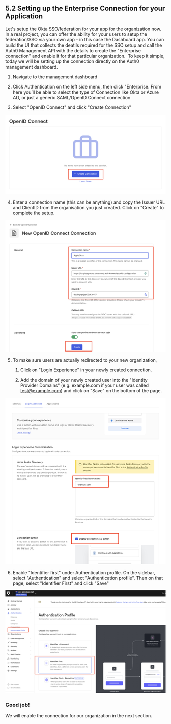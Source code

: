 ## 5.2 Setting up the Enterprise Connection for your Application

Let's setup the Okta SSO/federation for your app for the organization now.      
⁠
⁠In a real project, you can offer the ability for your users to setup the federation/SSO via your own app - in this case the Dashboard app. You can build the UI that collects the deatils required for the SSO setup and call the Auth0 Management API with the details to create the "Enterprise connection" and enable it for that particular organization.
⁠
⁠To keep it simple, today we will be setting up the connection directly on the Auth0 management dashboard.


1. Navigate to the management dashboard


2. Click Authentication on the left side menu, then click "Enterprise.
⁠From here you’ll be able to select the type of Connection like Okta or Azure AD, or just a generic SAML/OpenID Connect connection


3. Select "OpenID Connect" and click "Create Connection"


![](https://github.com/lerer/cic2-workshop/blob/main/images/005/cic-new-ent-conn.png?raw=true)



4. Enter a connection name (this can be anything) and copy the Issuer URL and ClientID from the organisation you just created. Click on "Create" to complete the setup.

![](https://github.com/lerer/cic2-workshop/blob/main/images/005/cic-new-conn-details.png?raw=true)




5. To make sure users are actually redirected to your new organization, 
   1. Click on "Login Experience" in your newly created connection.

   2. Add the domain of your newly created user into the "Identity Provider Domains" (e.g. example.com if your user was called test@example.com) and click on "Save" on the bottom of the page.

![](https://github.com/lerer/cic2-workshop/blob/main/images/005/login-exp.png?raw=true)


6. Enable "Identifier first" under Authentication profile. On the sidebar, select "Authentication" and select "Authentication profile". Then on that page, select "Identifier First" and click "Save"


![](https://github.com/lerer/cic2-workshop/blob/main/images/005/auth-profile-save.png?raw=true)



### Good job!
We will enable the connection for our organization in the next section.
